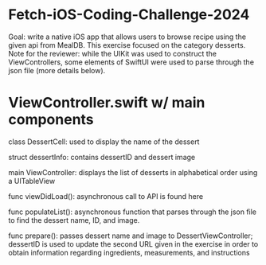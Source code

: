# Fetch-iOS-Coding-Challenge-2024
Goal: write a native iOS app that allows users to browse recipe using the given api from MealDB. This exercise focused on the category desserts.
Note for the reviewer: while the UIKit was used to construct the ViewControllers, some elements of SwiftUI were used to parse through the json file (more details below).

# ViewController.swift w/ main components
class DessertCell: used to display the name of the dessert

struct dessertInfo: contains dessertID and dessert image

main ViewController: displays the list of desserts in alphabetical order using a UITableView

func viewDidLoad(): asynchronous call to API is found here

func populateList(): asynchronous function that parses through the json file to find the dessert name, ID, and image. 

func prepare(): passes dessert name and image to DessertViewController; dessertID is used to update the second URL given in the exercise in order to obtain information regarding ingredients, measurements, and instructions


